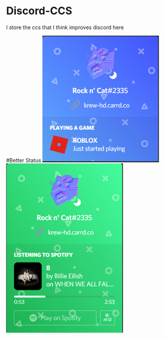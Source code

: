 # Discord-CCS
I store the ccs that I think improves discord here




#Better Status
![Games](https://github.com/Clyde-Beep/Discord-CCS/blob/master/BetterStatusImgs/CCS1PNG.PNG)
![Spotify](https://github.com/Clyde-Beep/Discord-CCS/blob/master/BetterStatusImgs/CCS2.PNG)
